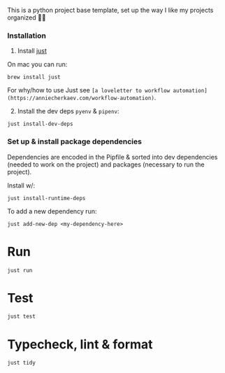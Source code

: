 
This is a python project base template, set up the way I like my projects organized 👾✨


### Installation

1. Install [just](https://github.com/casey/just)

On mac you can run:
```
brew install just
```

For why/how to use Just see `[a loveletter to workflow automation](https://anniecherkaev.com/workflow-automation)`.


2. Install the dev deps `pyenv` & `pipenv`:

```
just install-dev-deps
```

### Set up & install package dependencies

Dependencies are encoded in the Pipfile & sorted into dev dependencies (needed to work on the project) and packages (necessary to run the project).

Install w/:

```
just install-runtime-deps
```

To add a new dependency run:
```
just add-new-dep <my-dependency-here>
```

# Run

`just run`

# Test

`just test`

# Typecheck, lint & format

`just tidy`